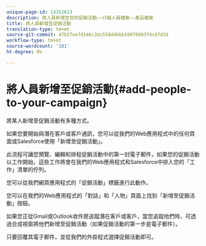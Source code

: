 ```yaml
---
unique-page-id: 14352613
description: 將人員新增至您的促銷活動——行銷人員檔案——產品檔案
title: 將人員新增至促銷活動
translation-type: tm+mt
source-git-commit: 47b2fee7d146c3dc558d4bbb10070683f4cdfd3d
workflow-type: tm+mt
source-wordcount: '181'
ht-degree: 0%

---
```



# 將人員新增至促銷活動{#add-people-to-your-campaign}

將某人新增至促銷活動有多種方式。

如果您要開始與潛在客戶或客戶通訊，您可以從我們的Web應用程式中的任何頁面或Salesforce使用「新增至促銷活動」。

此流程可讓您預覽、編輯和排程促銷活動中的第一封電子郵件，如果您的促銷活動以工作開始，這些工作將會在我們的Web應用程式和Salesforce中排入您的「工作」清單的佇列。

您可以從我們網頁應用程式的「促銷活動」標籤進行此動作。

您可以在我們的Web應用程式的「對話」和「人物」頁面上找到「新增至促銷活動」按鈕。

如果您正從Gmail或Outlook收件匣追蹤潛在客戶或客戶，當您追蹤他們時，可透過合成視窗將他們新增至促銷活動（如果促銷活動的第一步是電子郵件）。

只要回覆其電子郵件，並從我們的外掛程式選擇促銷活動即可。
